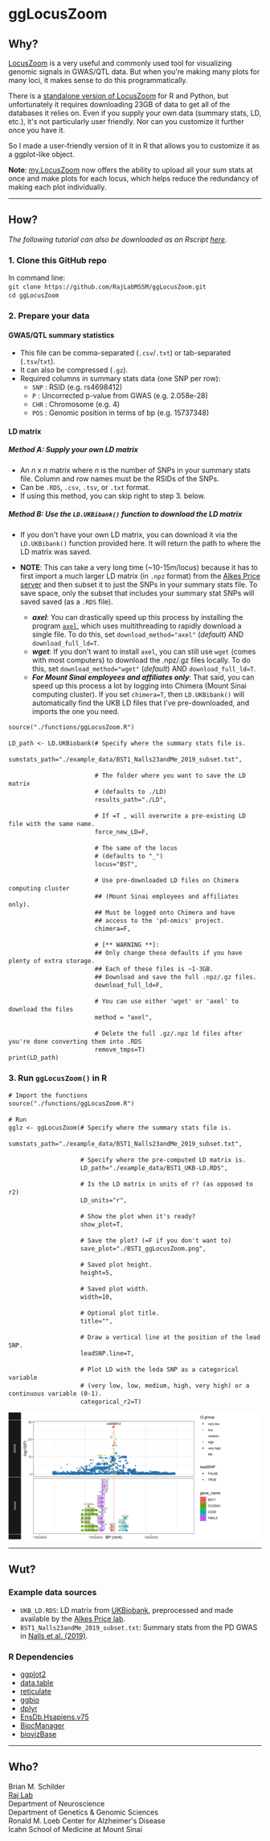 # ggLocusZoom
 

## Why?  

[LocusZoom](http://locuszoom.org) is a very useful and commonly used tool for visualizing genomic signals in GWAS/QTL data. But when you're making many plots for many loci, it makes sense to do this programmatically.  

There is a [standalone version of LocusZoom](https://github.com/statgen/locuszoom-standalone) for R and Python, but unfortunately it requires downloading 23GB of data to get all of the databases it relies on. Even if you supply your own data (summary stats, LD, etc.), it's not particularly user friendly. Nor can you customize it further once you have it.

So I made a user-friendly version of it in R that allows you to customize it as a ggplot-like object.

**Note**: [my.LocusZoom](https://my.locuszoom.org) now offers the ability to upload all your sum stats at once and make plots for each locus, which helps reduce the redundancy of making each plot individually.
  
<hr>

## How?  

*The following tutorial can also be downloaded as an Rscript [here](https://github.com/RajLabMSSM/ggLocusZoom/blob/master/example_script.R).*

### 1. Clone this GitHub repo  
In command line:  
`git clone https://github.com/RajLabMSSM/ggLocusZoom.git`  
`cd ggLocusZoom`


### 2. Prepare your data  

#### GWAS/QTL summary statistics
- This file can be comma-separated (`.csv`/`.txt`) or tab-separated (`.tsv`/`txt`).  
- It can also be compressed (`.gz`).
- Required columns in summary stats data (one SNP per row):
  + `SNP` :  RSID (e.g. rs4698412)
  + `P` : Uncorrected p-value from GWAS (e.g. 2.058e-28)
  + `CHR` : Chromosome (e.g. 4)
  + `POS` :  Genomic position in terms of bp (e.g. 15737348)  
  
#### LD matrix  

##### *Method A*: Supply your own LD matrix  

- An *n* x *n* matrix where *n* is the number of SNPs in your summary stats file. Column and row names must be the RSIDs of the SNPs.
- Can be `.RDS`, `.csv`, `.tsv`, or `.txt` format.  
- If using this method, you can skip right to step 3. below.  

##### *Method B*: Use the `LD.UKBibank()` function to download the LD matrix  

- If you don't have your own LD matrix, you can download it via the `LD.UKBibank()` function provided here. It will return the path to where the LD matrix was saved.

- **NOTE**: This can take a very long time (~10-15m/locus) because it has to first import a much larger LD matrix (in `.npz` format) from the [Alkes Price server](https://data.broadinstitute.org/alkesgroup/UKBB_LD) and then subset it to just the SNPs in your summary stats file. To save space, only the subset that includes your summary stat SNPs will saved saved (as a `.RDS` file).  
  + __*axel*__: You can drastically speed up this process by installing the program [`axel`](https://github.com/axel-download-accelerator/axel), which uses multithreading to rapidly download a single file. To do this, set `download_method="axel"` (*default*) AND `download_full_ld=T`.  
  + __*wget*__: If you don't want to install `axel`, you can still use `wget` (comes with most computers) to download the .npz/.gz files locally.  To do this, set `download_method="wget"` (*default*) AND `download_full_ld=T`.  
  + __*For Mount Sinai employees and affiliates only*__: That said, you can speed up this process a lot by logging into Chimera (Mount Sinai computing cluster). If you set `chimera=T`, then `LD.UKBibank()` will automatically find the UKB LD files that I've pre-downloaded, and imports the one you need. 

```
source("./functions/ggLocusZoom.R")

LD_path <- LD.UKBiobank(# Specify where the summary stats file is.
                        sumstats_path="./example_data/BST1_Nalls23andMe_2019_subset.txt", 
                         
                        # The folder where you want to save the LD matrix 
                        # (defaults to ./LD)
                        results_path="./LD",
                       
                        # If =T , will overwrite a pre-existing LD file with the same name.
                        force_new_LD=F,
                       
                        # The same of the locus 
                        # (defaults to "_")
                        locus="BST",
                        
                        # Use pre-downloaded LD files on Chimera computing cluster 
                        ## (Mount Sinai employees and affiliates only). 
                        ## Must be logged onto Chimera and have 
                        ## access to the 'pd-omics' project.
                        chimera=F, 
                         
                        # [** WARNING **]: 
                        ## Only change these defaults if you have plenty of extra storage. 
                        ## Each of these files is ~1-3GB.
                        ## Download and save the full .npz/.gz files.
                        download_full_ld=F,   
                        
                        # You can use either 'wget' or 'axel' to download the files
                        method = "axel",
                        
                        # Delete the full .gz/.npz ld files after you're done converting them into .RDS
                        remove_tmps=T)
print(LD_path)
```

### 3. Run `ggLocusZoom()` in R  

```
# Import the functions
source("./functions/ggLocusZoom.R")

# Run 
gglz <- ggLocusZoom(# Specify where the summary stats file is.
                    sumstats_path="./example_data/BST1_Nalls23andMe_2019_subset.txt",
                    
                    # Specify where the pre-computed LD matrix is.
                    LD_path="./example_data/BST1_UKB-LD.RDS",
                    
                    # Is the LD matrix in units of r? (as opposed to r2)
                    LD_units="r",
                    
                    # Show the plot when it's ready?
                    show_plot=T,
                    
                    # Save the plot? (=F if you don't want to)
                    save_plot="./BST1_ggLocusZoom.png",
                    
                    # Saved plot height.
                    height=5, 
                    
                    # Saved plot width.
                    width=10,
                    
                    # Optional plot title.
                    title="",
                    
                    # Draw a vertical line at the position of the lead SNP.
                    leadSNP.line=T,
                    
                    # Plot LD with the leda SNP as a categorical variable 
                    # (very low, low, medium, high, very high) or a continuous variable (0-1).
                    categorical_r2=T)
```
![ggLocusZoom_example](./BST1_ggLocusZoom.png)

<hr> 

## Wut?   

### Example data sources  
- `UKB_LD.RDS`: LD matrix from [UKBiobank](https://www.ukbiobank.ac.uk), preprocessed and made available by the [Alkes Price lab](https://data.broadinstitute.org/alkesgroup/UKBB_LD).  
- `BST1_Nalls23andMe_2019_subset.txt`: Summary stats from the PD GWAS in [Nalls et al. (2019)](https://www.biorxiv.org/content/10.1101/388165v3).  

### R Dependencies  
- [ggplot2](https://ggplot2.tidyverse.org)
- [data.table](https://cran.r-project.org/web/packages/data.table/vignettes/datatable-intro.html)
- [reticulate](https://rstudio.github.io/reticulate/)
- [ggbio](https://bioconductor.org/packages/release/bioc/html/ggbio.html)
- [dplyr](https://cran.r-project.org/package=dplyr/vignettes/dplyr.html)
- [EnsDb.Hsapiens.v75](http://bioconductor.org/packages/release/data/annotation/html/EnsDb.Hsapiens.v75.html)
- [BiocManager](https://cran.r-project.org/web/packages/BiocManager/vignettes/BiocManager.html)
- [biovizBase](https://bioconductor.org/packages/release/bioc/html/biovizBase.html)

<hr> 

## Who?  

Brian M. Schilder  
[Raj Lab](www.rajlab.org)  
Department of Neuroscience  
Department of Genetics & Genomic Sciences  
Ronald M. Loeb Center for Alzheimer's Disease  
Icahn School of Medicine at Mount Sinai  
